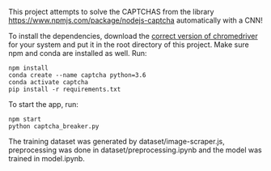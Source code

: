 This project attempts to solve the CAPTCHAS from the library https://www.npmjs.com/package/nodejs-captcha automatically with a CNN!

To install the dependencies, download the [correct version of chromedriver](https://chromedriver.chromium.org/downloads) for your system and put it in the root directory of this project. Make sure npm and conda are installed as well. Run:

```
npm install
conda create --name captcha python=3.6
conda activate captcha
pip install -r requirements.txt
```

To start the app, run:

```
npm start
python captcha_breaker.py
```

The training dataset was generated by dataset/image-scraper.js, preprocessing
was done in dataset/preprocessing.ipynb and the model was trained in model.ipynb.